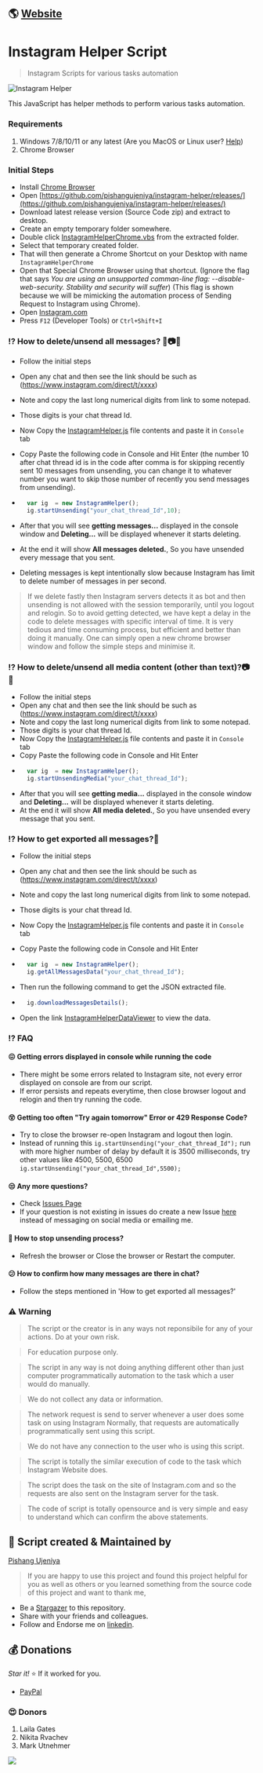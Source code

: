 ## 🌎 [Website](https://pishangujeniya.github.io/instagram-helper/)

# Instagram Helper Script
> Instagram Scripts for various tasks automation

![Instagram Helper](./images/90143326-1e862a80-dd9b-11ea-9d6f-9365617c8ea1.png)

This JavaScript has helper methods to perform various tasks automation.

### Requirements

1. Windows 7/8/10/11 or any latest (Are you MacOS or Linux user? [Help](https://github.com/pishangujeniya/instagram-helper/issues/22#issuecomment-774589015))
2. Chrome Browser

### Initial Steps
- Install [Chrome Browser](https://www.google.com/intl/en_in/chrome/)
- Open [https://github.com/pishangujeniya/instagram-helper/releases/](https://github.com/pishangujeniya/instagram-helper/releases/)
- Download latest release version (Source Code zip) and extract to desktop.
- Create an empty temporary folder somewhere.
- Double click [InstagramHelperChrome.vbs](./InstagramHelperChrome.vbs) from the extracted folder.
- Select that temporary created folder.
- That will then generate a Chrome Shortcut on your Desktop with name `InstagramHelperChrome`
- Open that Special Chrome Browser using that shortcut. (Ignore the flag that says _You are using an unsupported comman-line flag: --disable-web-security. Stability and security will suffer_) (This flag is shown because we will be mimicking the automation process of Sending Request to Instagram using Chrome).
- Open [Instagram.com](https://instagram.com)
- Press `F12` (Developer Tools) or `Ctrl+Shift+I`


### ⁉ How to delete/unsend all messages? 📃📷🎥
- Follow the initial steps
- Open any chat and then see the link should be such as (https://www.instagram.com/direct/t/xxxx)
- Note and copy the last long numerical digits from link to some notepad.
- Those digits is your chat thread Id.
- Now Copy the [InstagramHelper.js](./InstagramHelper.js) file contents and paste it in `Console` tab
- Copy Paste the following code in Console and Hit Enter (the number 10 after chat thread id is in the code after comma is for skipping recently sent 10 messages from unsending, you can change it to whatever number you want to skip those number of recently you send messages from unsending).
- ```javascript
    var ig  = new InstagramHelper();
    ig.startUnsending("your_chat_thread_Id",10);
    ```
- After that you will see **getting messages...** displayed in the console window and **Deleting...** will be displayed whenever it starts deleting.
- At the end it will show **All messages deleted.**, So you have unsended every message that you sent.

- Deleting messages is kept intentionally slow because Instagram has limit to delete number of messages in per second.
> If we delete fastly then Instagram servers detects it as bot and then unsending is not allowed with the session temporarily, until you logout and relogin. So to avoid getting detected, we have kept a delay in the code to delete messages with specific interval of time.
> It is very tedious and time consuming process, but efficient and better than doing it manually. One can simply open a new chrome browser window and follow the simple steps and minimise it.

### ⁉ How to delete/unsend all media content (other than text)?📷🎥
- Follow the initial steps
- Open any chat and then see the link should be such as (https://www.instagram.com/direct/t/xxxx)
- Note and copy the last long numerical digits from link to some notepad.
- Those digits is your chat thread Id.
- Now Copy the [InstagramHelper.js](./InstagramHelper.js) file contents and paste it in `Console` tab
- Copy Paste the following code in Console and Hit Enter
- ```javascript
    var ig  = new InstagramHelper();
    ig.startUnsendingMedia("your_chat_thread_Id");
    ```
- After that you will see **getting media...** displayed in the console window and **Deleting...** will be displayed whenever it starts deleting.
- At the end it will show **All media deleted.**, So you have unsended every message that you sent.

### ⁉ How to get exported all messages?💾
- Follow the initial steps
- Open any chat and then see the link should be such as (https://www.instagram.com/direct/t/xxxx)
- Note and copy the last long numerical digits from link to some notepad.
- Those digits is your chat thread Id.
- Now Copy the [InstagramHelper.js](./InstagramHelper.js) file contents and paste it in `Console` tab
- Copy Paste the following code in Console and Hit Enter
- ```javascript
    var ig  = new InstagramHelper();
    ig.getAllMessagesData("your_chat_thread_Id");
    ```
- Then run the following command to get the JSON extracted file.
- ```javascript
    ig.downloadMessagesDetails();
    ```

- Open the link [InstagramHelperDataViewer](./InstagramHelperDataViewer.html) to view the data.

### ⁉ FAQ

#### 😖 Getting errors displayed in console while running the code
- There might be some errors related to Instagram site, not every error displayed on console are from our script.
- If error persists and repeats everytime, then close browser logout and relogin and then try running the code.

#### 😵 Getting too often "Try again tomorrow" Error or 429 Response Code?
- Try to close the browser re-open Instagram and logout then login.
- Instead of running this `ig.startUnsending("your_chat_thread_Id");` run with more higher number of delay by default it is 3500 milliseconds, try other values like 4500, 5500, 6500 `ig.startUnsending("your_chat_thread_Id",5500);`

#### 😒 Any more questions?
- Check [Issues Page](https://github.com/pishangujeniya/instagram-helper/issues?q=)
- If your question is not existing in issues do create a new Issue [here](https://github.com/pishangujeniya/instagram-helper/issues/new/choose) instead of messaging on social media or emailing me.


#### 🛑 How to stop unsending process?
- Refresh the browser or Close the browser or Restart the computer.

#### 😕 How to confirm how many messages are there in chat?
- Follow the steps mentioned in 'How to get exported all messages?'


### ⚠ Warning
> The script or the creator is in any ways not reponsibile for any of your actions. Do at your own risk.

> For education purpose only.

> The script in any way is not doing anything different other than just computer programmatically automation to the task which a user would do manually.

> We do not collect any data or information.

> The network request is send to server whenever a user does some task on using Instagram Normally, that requests are automatically programmatically sent using this script.

> We do not have any connection to the user who is using this script.

> The script is totally the similar execution of code to the task which Instagram Website does.

> The script does the task on the site of Instagram.com and so the requests are also sent on the Instagram server for the task.

> The code of script is totally opensource and is very simple and easy to understand which can confirm the above statements.

## 💪 Script created & Maintained by

[Pishang Ujeniya](https://github.com/pishangujeniya)

> If you are happy to use this project and found this project helpful for you as well as others or you learned something from the source code of this project and want to thank me, 

- Be a [Stargazer](https://github.com/pishangujeniya/instagram-helper) to this repository.
- Share with your friends and colleagues.
- Follow and Endorse me on [linkedin](https://www.linkedin.com/in/pishangujeniya).

## 💰 Donations
*Star it!* ⭐ If it worked for you.
- [PayPal](https://paypal.me/Pishang)

### 😍 Donors
1. Laila Gates
2. Nikita Rvachev
3. Mark Utnehmer

<a href="https://paypal.me/Pishang"><img src="./images/9218.jpg"></a>

